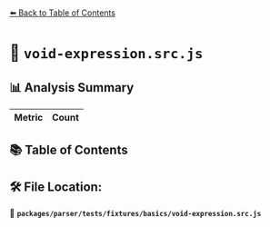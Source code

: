 [⬅️ Back to Table of Contents](../../../../../index.md)

# 📄 `void-expression.src.js`

## 📊 Analysis Summary

| Metric | Count |
|--------|-------|

## 📚 Table of Contents


## 🛠️ File Location:
📂 **`packages/parser/tests/fixtures/basics/void-expression.src.js`**